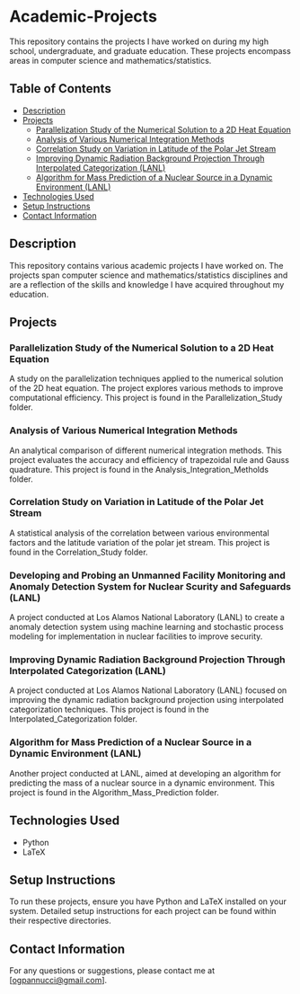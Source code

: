 # Academic-Projects

This repository contains the projects I have worked on during my high school, undergraduate, and graduate education. These projects encompass areas in computer science and mathematics/statistics.

## Table of Contents

- [Description](#description)
- [Projects](#projects)
  - [Parallelization Study of the Numerical Solution to a 2D Heat Equation](#parallelization-study-of-the-numerical-solution-to-a-2d-heat-equation)
  - [Analysis of Various Numerical Integration Methods](#analysis-of-various-numerical-integration-methods)
  - [Correlation Study on Variation in Latitude of the Polar Jet Stream](#correlation-study-on-variation-in-latitude-of-the-polar-jet-stream)
  - [Improving Dynamic Radiation Background Projection Through Interpolated Categorization (LANL)](#improving-dynamic-radiation-background-projection-through-interpolated-categorization-lanl)
  - [Algorithm for Mass Prediction of a Nuclear Source in a Dynamic Environment (LANL)](#algorithm-for-mass-prediction-of-a-nuclear-source-in-a-dynamic-environment-lanl)
- [Technologies Used](#technologies-used)
- [Setup Instructions](#setup-instructions)
- [Contact Information](#contact-information)

## Description

This repository contains various academic projects I have worked on. The projects span computer science and mathematics/statistics disciplines and are a reflection of the skills and knowledge I have acquired throughout my education.

## Projects

### Parallelization Study of the Numerical Solution to a 2D Heat Equation

A study on the parallelization techniques applied to the numerical solution of the 2D heat equation. The project explores various methods to improve computational efficiency. This project is found in the Parallelization_Study folder.

### Analysis of Various Numerical Integration Methods

An analytical comparison of different numerical integration methods. This project evaluates the accuracy and efficiency of trapezoidal rule and Gauss quadrature. This project is found in the Analysis_Integration_Metholds folder.

### Correlation Study on Variation in Latitude of the Polar Jet Stream

A statistical analysis of the correlation between various environmental factors and the latitude variation of the polar jet stream. This project is found in the Correlation_Study folder.

### Developing and Probing an Unmanned Facility Monitoring and Anomaly Detection System for Nuclear Scurity and Safeguards (LANL)

A project conducted at Los Alamos National Laboratory (LANL) to create a anomaly detection system using machine learning and stochastic process modeling for implementation in nuclear facilities to improve security. 

### Improving Dynamic Radiation Background Projection Through Interpolated Categorization (LANL)

A project conducted at Los Alamos National Laboratory (LANL) focused on improving the dynamic radiation background projection using interpolated categorization techniques. This project is found in the Interpolated_Categorization folder.

### Algorithm for Mass Prediction of a Nuclear Source in a Dynamic Environment (LANL)

Another project conducted at LANL, aimed at developing an algorithm for predicting the mass of a nuclear source in a dynamic environment. This project is found in the Algorithm_Mass_Prediction folder.

## Technologies Used

- Python
- LaTeX

## Setup Instructions

To run these projects, ensure you have Python and LaTeX installed on your system. Detailed setup instructions for each project can be found within their respective directories.

## Contact Information

For any questions or suggestions, please contact me at [ogpannucci@gmail.com].

